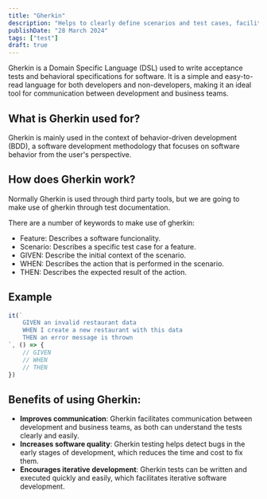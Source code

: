 ```yaml
---
title: "Gherkin"
description: "Helps to clearly define scenarios and test cases, facilitating communication in agile development and BDD teams."
publishDate: "28 March 2024"
tags: ["test"]
draft: true
---
```


Gherkin is a Domain Specific Language (DSL) used to write acceptance tests and behavioral specifications for software. It is a simple and easy-to-read language for both developers and non-developers, making it an ideal tool for communication between development and business teams.

## What is Gherkin used for?

Gherkin is mainly used in the context of behavior-driven development (BDD), a software development methodology that focuses on software behavior from the user's perspective.

## How does Gherkin work?

Normally Gherkin is used through third party tools, but we are going to make use of gherkin through test documentation. 

There are a number of keywords to make use of gherkin:

- Feature: Describes a software funcionality.
- Scenario: Describes a specific test case for a feature.
- GIVEN: Describe the initial context of the scenario.
- WHEN: Describes the action that is performed in the scenario.
- THEN: Describes the expected result of the action. 

## Example
```ts title="create-restaurant.spec.ts"
it(`
    GIVEN an invalid restaurant data
    WHEN I create a new restaurant with this data 
    THEN an error message is thrown 
`, () => {
    // GIVEN
    // WHEN
    // THEN
})
```


## Benefits of using Gherkin:
- **Improves communication**: Gherkin facilitates communication between development and business teams, as both can understand the tests clearly and easily.
- **Increases software quality**: Gherkin testing helps detect bugs in the early stages of development, which reduces the time and cost to fix them.
- **Encourages iterative development**: Gherkin tests can be written and executed quickly and easily, which facilitates iterative software development.